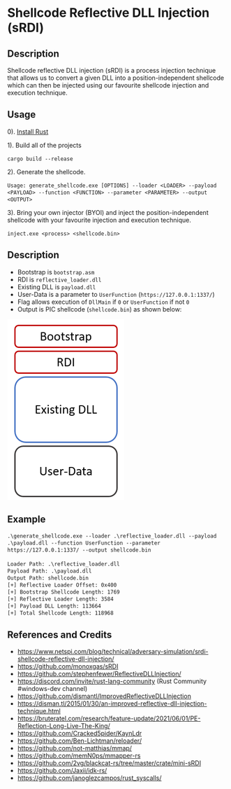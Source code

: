 # Shellcode Reflective DLL Injection (sRDI)

## Description

Shellcode reflective DLL injection (sRDI) is a process injection technique that allows us to convert a given DLL into a position-independent shellcode which can then be injected using our favourite shellcode injection and execution technique.

## Usage

0). [Install Rust](https://www.rust-lang.org/tools/install)

1). Build all of the projects

```
cargo build --release
```

2). Generate the shellcode.

```
Usage: generate_shellcode.exe [OPTIONS] --loader <LOADER> --payload <PAYLOAD> --function <FUNCTION> --parameter <PARAMETER> --output <OUTPUT>
```

3). Bring your own injector (BYOI) and inject the position-independent shellcode with your favourite injection and execution technique.

```
inject.exe <process> <shellcode.bin>
```

## Description

* Bootstrap is `bootstrap.asm`
* RDI is `reflective_loader.dll`
* Existing DLL is `payload.dll`
* User-Data is a parameter to `UserFunction` (`https://127.0.0.1:1337/`)
* Flag allows execution of `DllMain` if `0` or `UserFunction` if not `0`
* Output is PIC shellcode (`shellcode.bin`) as shown below:

[![sRDI](./sRDI.png)](https://www.netspi.com/blog/technical/adversary-simulation/srdi-shellcode-reflective-dll-injection/)

## Example

```
.\generate_shellcode.exe --loader .\reflective_loader.dll --payload .\payload.dll --function UserFunction --parameter https://127.0.0.1:1337/ --output shellcode.bin

Loader Path: .\reflective_loader.dll
Payload Path: .\payload.dll
Output Path: shellcode.bin
[+] Reflective Loader Offset: 0x400
[+] Bootstrap Shellcode Length: 1769
[+] Reflective Loader Length: 3584
[+] Payload DLL Length: 113664
[+] Total Shellcode Length: 118968
```

## References and Credits

* https://www.netspi.com/blog/technical/adversary-simulation/srdi-shellcode-reflective-dll-injection/
* https://github.com/monoxgas/sRDI
* https://github.com/stephenfewer/ReflectiveDLLInjection/
* https://discord.com/invite/rust-lang-community (Rust Community #windows-dev channel)
* https://github.com/dismantl/ImprovedReflectiveDLLInjection
* https://disman.tl/2015/01/30/an-improved-reflective-dll-injection-technique.html
* https://bruteratel.com/research/feature-update/2021/06/01/PE-Reflection-Long-Live-The-King/
* https://github.com/Cracked5pider/KaynLdr
* https://github.com/Ben-Lichtman/reloader/
* https://github.com/not-matthias/mmap/
* https://github.com/memN0ps/mmapper-rs
* https://github.com/2vg/blackcat-rs/tree/master/crate/mini-sRDI
* https://github.com/Jaxii/idk-rs/
* https://github.com/janoglezcampos/rust_syscalls/